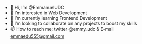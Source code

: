- 👋 Hi, I’m @EmmanuelUDC
- 👀 I’m interested in Web Development 
- 🌱 I’m currently learning Frontend Development 
- 💞️ I’m looking to collaborate on any projects to boost my skills 
- 📫 How to reach me; twitter  @emmy_udc & E-mail  emmaedu555@gmail.com

<!---
EmmanuelUDC/EmmanuelUDC is a ✨ special ✨ repository because its `README.md` (this file) appears on your GitHub profile.
You can click the Preview link to take a look at your changes.
--->
